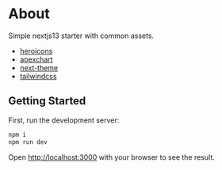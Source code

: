 # About
Simple nextjs13 starter with common assets.
 - [heroicons](https://heroicons.com/)
 - [apexchart](https://apexcharts.com/docs/react-charts/)
 - [next-theme](https://www.npmjs.com/package/next-themes)
 - [tailwindcss](https://tailwindcss.com/)
## Getting Started
First, run the development server:
```bash
npm i
npm run dev
```

Open [http://localhost:3000](http://localhost:3000) with your browser to see the result.
